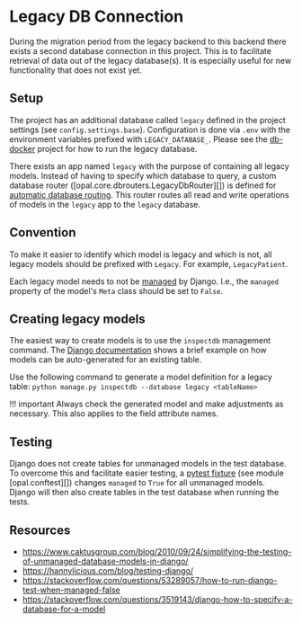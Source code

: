 <!--
SPDX-FileCopyrightText: Copyright (C) 2022 Opal Health Informatics Group at the Research Institute of the McGill University Health Centre <john.kildea@mcgill.ca>

SPDX-License-Identifier: AGPL-3.0-or-later
-->

# Legacy DB Connection

During the migration period from the legacy backend to this backend there exists a second database connection in this project. This is to facilitate retrieval of data out of the legacy database(s). It is especially useful for new functionality that does not exist yet.

## Setup

The project has an additional database called `legacy` defined in the project settings (see `config.settings.base`). Configuration is done via `.env` with the environment variables prefixed with `LEGACY_DATABASE_`. Please see the [db-docker](https://gitlab.com/opalmedapps/db-docker/) project for how to run the legacy database.

There exists an app named `legacy` with the purpose of containing all legacy models. Instead of having to specify which database to query, a custom database router ([opal.core.dbrouters.LegacyDbRouter][]) is defined for [automatic database routing](https://docs.djangoproject.com/en/dev/topics/db/multi-db/#automatic-database-routing). This router routes all read and write operations of models in the `legacy` app to the `legacy` database.

## Convention

To make it easier to identify which model is legacy and which is not, all legacy models should be prefixed with `Legacy`. For example, `LegacyPatient`.

Each legacy model needs to not be [managed](https://docs.djangoproject.com/en/dev/ref/models/options/#managed) by Django. I.e., the `managed` property of the model's `Meta` class should be set to `False`.

## Creating legacy models

The easiest way to create models is to use the `inspectdb` management command. The [Django documentation](https://docs.djangoproject.com/en/dev/howto/legacy-databases/#auto-generate-the-models) shows a brief example on how models can be auto-generated for an existing table.

Use the following command to generate a model definition for a legacy table: `python manage.py inspectdb --database legacy <tableName>`

!!! important
    Always check the generated model and make adjustments as necessary. This also applies to the field attribute names.

## Testing

Django does not create tables for unmanaged models in the test database. To overcome this and facilitate easier testing, a [pytest fixture](https://docs.pytest.org/en/stable/explanation/fixtures.html) (see module [opal.conftest][]) changes `managed` to `True` for all unmanaged models. Django will then also create tables in the test database when running the tests.

## Resources

* https://www.caktusgroup.com/blog/2010/09/24/simplifying-the-testing-of-unmanaged-database-models-in-django/
* https://hannylicious.com/blog/testing-django/
* https://stackoverflow.com/questions/53289057/how-to-run-django-test-when-managed-false
* https://stackoverflow.com/questions/3519143/django-how-to-specify-a-database-for-a-model
